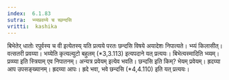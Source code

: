```yaml
---
index:  6.1.83
sutra:  भ्य्यप्रवय्ये च च्छन्दसि
vritti:  kashika 
---
```


बिभेतेर् धातोः रपुर्वस्य च वी इत्येतस्य् यति प्रत्यये परतः छन्दसि विषये अयादेशः निपात्यते। भ्य्यं किलासीत्। वत्सतरी प्रवय्या। भय्येति कृत्यल्युटो बहुलम् (*3,3.113) इत्यपदाने यत् प्रत्ययः। बिभेत्यस्मादिति भ्य्यम्। प्रव्य्या इति स्त्रियाम् एव निपातनम्। अन्यत्र प्रवेयम् इत्येव भवति। छन्दसि इति किम्? भेयम् प्रवेयम्। ह्रदय्या आप उपसङ्ख्यानम्। ह्रदय्या आपः। ह्रदे भवा, भवे छन्दसि (*4,4.110) इति यत् प्रत्ययः।

